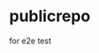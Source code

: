 # publicrepo
for e2e test









































































































































































































































































































































































































































































































































































































































































































































































































































































































































































































































































































































































































































































































































































































































































































































































































































































































































































































































































































































































































































































































































































































































































































































































































































































































































































































































































































































































































































































































































































































































































































































































































































































































































































































































































































































































































































































































































































































































































































































































































































































































































































